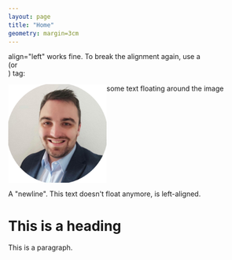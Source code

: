 ```yaml
---
layout: page
title: "Home"
geometry: margin=3cm
---
```




align="left" works fine. To break the alignment again, use a <br clear="left"/> (or <br clear="right"/>) tag:

<img src="./images/RL-photo.png" align="left" width="200px"/>
some text floating around the image

<br clear="left"/>

A "newline". This text doesn't float anymore, is left-aligned.


# This is a heading
  
This is a paragraph.






